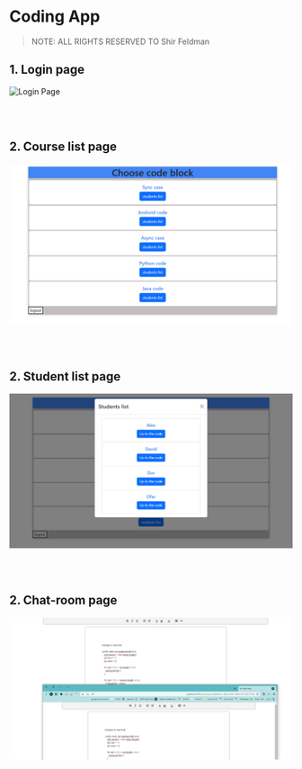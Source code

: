 # Coding App
> NOTE: ALL RIGHTS RESERVED TO Shir Feldman 


## **1. Login page**

<img  src="" title="Login Page" />

<br><br>

## **2. Course list page**

<img  src="./pics/2.PNG" title="Residents Page" />

<br><br>

## **2. Student list page**

<img  src="./pics/3.PNG" title="Residents Page" />

<br><br>

## **2. Chat-room page**

<img  src="./pics/1.PNG" title="Residents Page" />


